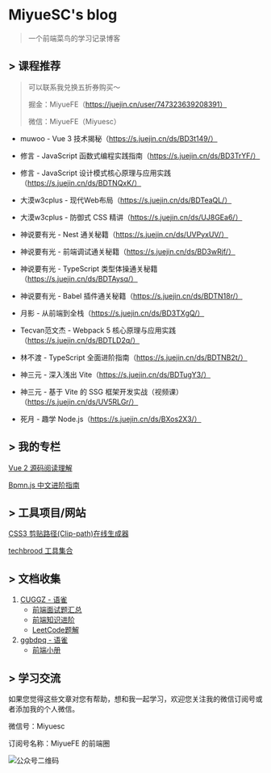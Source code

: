 # MiyueSC's blog

> 一个前端菜鸟的学习记录博客

## > 课程推荐

> 可以联系我兑换五折券购买～
>
> 掘金：MiyueFE（https://juejin.cn/user/747323639208391）
>
> 微信：MiyueFE（Miyuesc）

- muwoo - Vue 3 技术揭秘（https://s.juejin.cn/ds/BD3t149/）

- 修言 - JavaScript 函数式编程实践指南（https://s.juejin.cn/ds/BD3TrYF/）

- 修言 - JavaScript 设计模式核⼼原理与应⽤实践（https://s.juejin.cn/ds/BDTNQxK/）

- 大漠w3cplus - 现代Web布局（https://s.juejin.cn/ds/BDTeaQL/）

- 大漠w3cplus - 防御式 CSS 精讲（https://s.juejin.cn/ds/UJ8GEa6/）
- 神说要有光 - Nest 通关秘籍（https://s.juejin.cn/ds/UVPyxUV/）
- 神说要有光 - 前端调试通关秘籍（https://s.juejin.cn/ds/BD3wRjf/）

- 神说要有光 - TypeScript 类型体操通关秘籍（https://s.juejin.cn/ds/BDTAysq/）

- 神说要有光 - Babel 插件通关秘籍（https://s.juejin.cn/ds/BDTN18r/）

- 月影 - 从前端到全栈（https://s.juejin.cn/ds/BD3TXgQ/）

- Tecvan范文杰 - Webpack 5 核心原理与应用实践（https://s.juejin.cn/ds/BDTLD2q/）

- 林不渡 - TypeScript 全面进阶指南（https://s.juejin.cn/ds/BDTNB2t/）

- 神三元 - 深入浅出 Vite（https://s.juejin.cn/ds/BDTugY3/）
- 神三元 - 基于 Vite 的 SSG 框架开发实战（视频课）（https://s.juejin.cn/ds/UV5RLGr/）
- 死月 - 趣学 Node.js（https://s.juejin.cn/ds/BXos2X3/）




## > 我的专栏

[Vue 2 源码阅读理解](https://juejin.cn/column/7136858810605371399)

[Bpmn.js 中文进阶指南](https://juejin.cn/column/6964382482007490590)



## > 工具项目/网站

[CSS3 剪贴路径(Clip-path)在线生成器](https://techbrood.com/tool?p=css-clip-path)

[techbrood 工具集合](https://techbrood.com/tool#)



## > 文档收集

1. [CUGGZ - 语雀](https://www.yuque.com/cuggz)
   - [前端面试题汇总](https://www.yuque.com/cuggz/interview)
   - [前端知识进阶](https://www.yuque.com/cuggz/feplus)
   - [LeetCode题解](https://www.yuque.com/cuggz/leetcode)
2. [ggbdpq - 语雀](https://www.yuque.com/ggbdpq)
   - [前端小册](https://www.yuque.com/ggbdpq/handbook)

## > 学习交流

如果您觉得这些文章对您有帮助，想和我一起学习，欢迎您关注我的微信订阅号或者添加我的个人微信。

微信号：Miyuesc

订阅号名称：MiyueFE 的前端圈

![公众号二维码](https://images.weserv.nl/?url=https://i0.hdslb.com/bfs/article/fdef0d8f1731ed03b4123d22b7d82acacb6ca10c.jpg)

